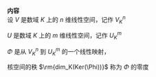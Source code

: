 **内容**  
设 $V$ 是数域 $K$ 上的 $n$ 维线性空间，记作 $V_K^n$   
  
 $U$ 是数域 $K$ 上的 $m$ 维线性空间，记作 $U_K^m$   
  
 $\Phi$ 是从 $V_K^n$ 到 $U_K^m$ 的一个线性映射，  
  
核空间的秩 $\rm{dim_K(Ker(\Phi))}$ 称为 $\Phi$ 的零度  

